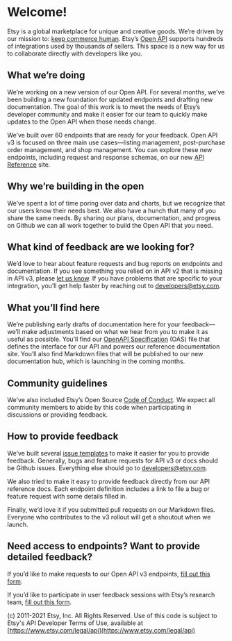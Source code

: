 # Welcome!

Etsy is a global marketplace for unique and creative goods. We’re driven by our mission to: [keep commerce human](https://www.etsy.com/about). Etsy’s [Open API](https://etsy.com/developers) supports hundreds of integrations used by thousands of sellers. This space is a new way for us to collaborate directly with developers like you.

## What we’re doing

We’re working on a new version of our Open API. For several months, we’ve been building a new foundation for updated endpoints and drafting new documentation. The goal of this work is to meet the needs of Etsy’s developer community and make it easier for our team to quickly make updates to the Open API when those needs change.



We’ve built over 60 endpoints that are ready for your feedback. Open API v3 is focused on three main use cases—listing management, post-purchase order management, and shop management. You can explore these new endpoints, including request and response schemas, on our new [API Reference](https://www.etsy.com/openapi/developers) site.

## Why we’re building in the open

We’ve spent a lot of time poring over data and charts, but we recognize that our users know their needs best. We also have a hunch that many of you share the same needs. By sharing our plans, documentation, and progress on Github we can all work together to build the Open API that you need.

## What kind of feedback are we looking for?

We’d love to hear about feature requests and bug reports on endpoints and documentation. If you see something you relied on in API v2 that is missing in API v3, please [let us know](https://github.com/etsy/open-api/issues/new/choose). If you have problems that are specific to your integration, you’ll get help faster by reaching out to developers@etsy.com.

## What you’ll find here

We’re publishing early drafts of documentation here for your feedback—we’ll make adjustments based on what we hear from you to make it as useful as possible. You’ll find our [OpenAPI Specification](https://swagger.io/specification/) (OAS) file that defines the interface for our API and powers our reference documentation site. You’ll also find Markdown files that will be published to our new documentation hub, which is launching in the coming months.

## Community guidelines

We’ve also included Etsy’s Open Source [Code of Conduct](https://etsy.github.io/codeofconduct.html). We expect all community members to abide by this code when participating in discussions or providing feedback.

## How to provide feedback

We’ve built several [issue templates](https://github.com/etsy/open-api/issues/new/choose) to make it easier for you to provide feedback. Generally, bugs and feature requests for API v3 or docs should be Github issues. Everything else should go to [developers@etsy.com](mailto:developers@etsy.com).



We also tried to make it easy to provide feedback directly from our API reference docs. Each endpoint definition includes a link to file a bug or feature request with some details filled in.



Finally, we’d love it if you submitted pull requests on our Markdown files. Everyone who contributes to the v3 rollout will get a shoutout when we launch.

## Need access to endpoints? Want to provide detailed feedback?

If you’d like to make requests to our Open API v3 endpoints, [fill out this form](https://docs.google.com/forms/d/e/1FAIpQLSc4qzVlgjkzEkaQvpgX00xvJLjlomRoS-60G9ob_FqCfmbCrA/viewform?usp=sf_link).



If you’d like to participate in user feedback sessions with Etsy’s research team, [fill out this form](https://docs.google.com/forms/d/e/1FAIpQLSdSzNrZxDCv1KHlvQfrNIJ9sNzYfivn_cgHA9rDkFMBZ08Kaw/viewform?usp=sf_link).



(c) 2011-2021 Etsy, Inc. All Rights Reserved. Use of this code is subject to Etsy's API Developer Terms of Use, available at [https://www.etsy.com/legal/api](https://www.etsy.com/legal/api)
